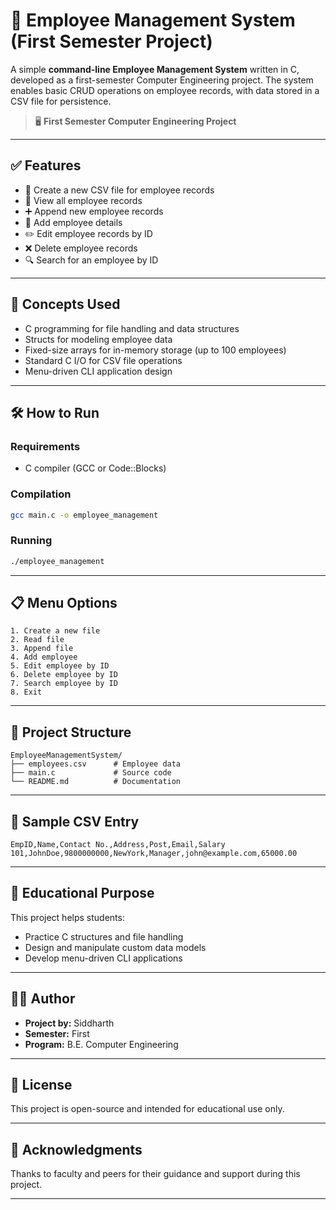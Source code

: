 # 📁 Employee Management System (First Semester Project)

A simple **command-line Employee Management System** written in C, developed as a first-semester Computer Engineering project. The system enables basic CRUD operations on employee records, with data stored in a CSV file for persistence.

> 🖥️ **First Semester Computer Engineering Project**

---

## ✅ Features

- 📄 Create a new CSV file for employee records
- 👀 View all employee records
- ➕ Append new employee records
- 📝 Add employee details
- ✏️ Edit employee records by ID
- ❌ Delete employee records
- 🔍 Search for an employee by ID

---

## 🧠 Concepts Used

- C programming for file handling and data structures
- Structs for modeling employee data
- Fixed-size arrays for in-memory storage (up to 100 employees)
- Standard C I/O for CSV file operations
- Menu-driven CLI application design

---

## 🛠️ How to Run

### Requirements

- C compiler (GCC or Code::Blocks)

### Compilation

```bash
gcc main.c -o employee_management
```

### Running

```bash
./employee_management
```

---

## 📋 Menu Options

```
1. Create a new file
2. Read file
3. Append file
4. Add employee
5. Edit employee by ID
6. Delete employee by ID
7. Search employee by ID
8. Exit
```

---

## 📂 Project Structure

```
EmployeeManagementSystem/
├── employees.csv      # Employee data
├── main.c             # Source code
└── README.md          # Documentation
```

---

## 📝 Sample CSV Entry

```
EmpID,Name,Contact No.,Address,Post,Email,Salary
101,JohnDoe,9800000000,NewYork,Manager,john@example.com,65000.00
```

---

## 🎯 Educational Purpose

This project helps students:

- Practice C structures and file handling
- Design and manipulate custom data models
- Develop menu-driven CLI applications

---



## 👨‍💻 Author

- **Project by:** Siddharth
- **Semester:** First
- **Program:** B.E. Computer Engineering

---


## 📜 License

This project is open-source and intended for educational use only.

---

## 🙏 Acknowledgments

Thanks to faculty and peers for their guidance and support during this project.

---
